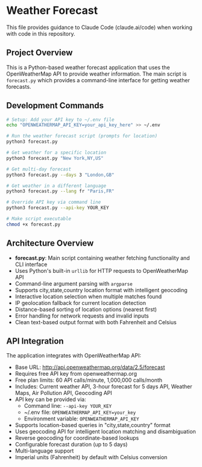 # Weather Forecast

This file provides guidance to Claude Code (claude.ai/code) when working with code in this repository.

## Project Overview

This is a Python-based weather forecast application that uses the OpenWeatherMap API to provide weather information. The main script is `forecast.py` which provides a command-line interface for getting weather forecasts.

## Development Commands

```bash
# Setup: Add your API key to ~/.env file
echo "OPENWEATHERMAP_API_KEY=your_api_key_here" >> ~/.env

# Run the weather forecast script (prompts for location)
python3 forecast.py

# Get weather for a specific location
python3 forecast.py "New York,NY,US"

# Get multi-day forecast
python3 forecast.py --days 3 "London,GB"

# Get weather in a different language
python3 forecast.py --lang fr "Paris,FR"

# Override API key via command line
python3 forecast.py --api-key YOUR_KEY

# Make script executable
chmod +x forecast.py
```

## Architecture Overview

- **forecast.py**: Main script containing weather fetching functionality and CLI interface
- Uses Python's built-in `urllib` for HTTP requests to OpenWeatherMap API
- Command-line argument parsing with `argparse`
- Supports city,state,country location format with intelligent geocoding
- Interactive location selection when multiple matches found
- IP geolocation fallback for current location detection
- Distance-based sorting of location options (nearest first)
- Error handling for network requests and invalid inputs
- Clean text-based output format with both Fahrenheit and Celsius

## API Integration

The application integrates with OpenWeatherMap API:
- Base URL: http://api.openweathermap.org/data/2.5/forecast
- Requires free API key from openweathermap.org 
- Free plan limits: 60 API calls/minute, 1,000,000 calls/month
- Includes: Current weather API, 3-hour forecast for 5 days API, Weather Maps, Air Pollution API, Geocoding API
- API key can be provided via:
  - Command line: `--api-key YOUR_KEY`
  - ~/.env file: `OPENWEATHERMAP_API_KEY=your_key`
  - Environment variable: `OPENWEATHERMAP_API_KEY`
- Supports location-based queries in "city,state,country" format
- Uses geocoding API for intelligent location matching and disambiguation
- Reverse geocoding for coordinate-based lookups
- Configurable forecast duration (up to 5 days)
- Multi-language support
- Imperial units (Fahrenheit) by default with Celsius conversion